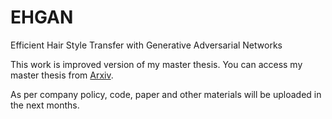 # EHGAN
Efficient Hair Style Transfer with Generative Adversarial Networks

This work is improved version of my master thesis. You can access my master thesis from [Arxiv](https://arxiv.org/abs/2209.12875).

As per company policy, code, paper and other materials will be uploaded in the next months.
